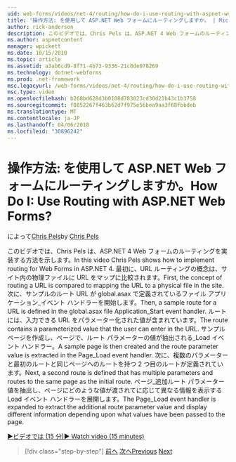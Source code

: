 ```yaml
---
uid: web-forms/videos/net-4/routing/how-do-i-use-routing-with-aspnet-web-forms
title: '操作方法: を使用して ASP.NET Web フォームにルーティングしますか。 | Microsoft Docs'
author: rick-anderson
description: このビデオでは、Chris Pels は、ASP.NET 4 Web フォームのルーティングを実装する方法を示します。 最初に、URL ルーティングの概念は p に URL をマップに比較しています.
ms.author: aspnetcontent
manager: wpickett
ms.date: 10/15/2010
ms.topic: article
ms.assetid: a3ab6cd9-8f71-4b73-9336-21c0de078269
ms.technology: dotnet-webforms
ms.prod: .net-framework
msc.legacyurl: /web-forms/videos/net-4/routing/how-do-i-use-routing-with-aspnet-web-forms
msc.type: video
ms.openlocfilehash: b268bd628d3b0108d783023cd30d21b43c1b3758
ms.sourcegitcommit: f8852267f463b62d7f975e56bea9aa3f68fbbdeb
ms.translationtype: MT
ms.contentlocale: ja-JP
ms.lasthandoff: 04/06/2018
ms.locfileid: "30896242"
---
```

<a name="how-do-i-use-routing-with-aspnet-web-forms"></a><span data-ttu-id="83627-105">操作方法: を使用して ASP.NET Web フォームにルーティングしますか。</span><span class="sxs-lookup"><span data-stu-id="83627-105">How Do I: Use Routing with ASP.NET Web Forms?</span></span>
====================
<span data-ttu-id="83627-106">によって[Chris Pels](https://twitter.com/chrispels)</span><span class="sxs-lookup"><span data-stu-id="83627-106">by [Chris Pels](https://twitter.com/chrispels)</span></span>

<span data-ttu-id="83627-107">このビデオでは、Chris Pels は、ASP.NET 4 Web フォームのルーティングを実装する方法を示します。</span><span class="sxs-lookup"><span data-stu-id="83627-107">In this video Chris Pels shows how to implement routing for Web Forms in ASP.NET 4.</span></span> <span data-ttu-id="83627-108">最初に、URL ルーティングの概念は、サイト内の物理ファイルに URL をマップに比較されます。</span><span class="sxs-lookup"><span data-stu-id="83627-108">First, the concept of routing a URL is compared to mapping the URL to a physical file in the site.</span></span> <span data-ttu-id="83627-109">次に、サンプルのルート URL が global.asax で定義されているファイル アプリケーション\_イベント ハンドラーを開始します。</span><span class="sxs-lookup"><span data-stu-id="83627-109">Then, a sample route for a URL is defined in the global.asax file Application\_Start event handler.</span></span> <span data-ttu-id="83627-110">ルートには、入力できる URL をパラメーター化された値が含まれています。</span><span class="sxs-lookup"><span data-stu-id="83627-110">The route contains a parameterized value that the user can enter in the URL.</span></span> <span data-ttu-id="83627-111">サンプル ページを作成し、ページで、ルート パラメーターの値が抽出される\_Load イベント ハンドラー。</span><span class="sxs-lookup"><span data-stu-id="83627-111">A sample page is then created and the route parameter value is extracted in the Page\_Load event handler.</span></span> <span data-ttu-id="83627-112">次に、複数のパラメーターと最初のルートと同じページへのルートを持つ 2 つ目のルートが定義されています。</span><span class="sxs-lookup"><span data-stu-id="83627-112">Next, a second route is defined that has multiple parameters and routes to the same page as the initial route.</span></span> <span data-ttu-id="83627-113">ページ\_追加ルート パラメーター値を抽出し、ページにどのような値が渡されてに応じて異なる情報を表示する Load イベント ハンドラーを展開します。</span><span class="sxs-lookup"><span data-stu-id="83627-113">The Page\_Load event handler is expanded to extract the additional route parameter value and display different information depending upon what values have been passed to the page.</span></span>

[<span data-ttu-id="83627-114">&#9654;ビデオでは (15 分)</span><span class="sxs-lookup"><span data-stu-id="83627-114">&#9654; Watch video (15 minutes)</span></span>](https://channel9.msdn.com/Blogs/ASP-NET-Site-Videos/how-do-i-use-routing-with-aspnet-web-forms)

> [!div class="step-by-step"]
> <span data-ttu-id="83627-115">[前へ](aspnet-4-quick-hit-outbound-webforms-routing.md)
> [次へ](how-do-i-work-with-urls-in-aspnet-routing.md)</span><span class="sxs-lookup"><span data-stu-id="83627-115">[Previous](aspnet-4-quick-hit-outbound-webforms-routing.md)
[Next](how-do-i-work-with-urls-in-aspnet-routing.md)</span></span>
